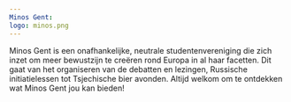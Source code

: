 ```yaml
---
Minos Gent:
logo: minos.png
---
```

Minos Gent is een onafhankelijke, neutrale studentenvereniging die zich inzet om meer bewustzijn te creëren rond Europa in al haar facetten. Dit gaat van het organiseren van de debatten en lezingen, Russische initiatielessen tot Tsjechische bier avonden. Altijd welkom om te ontdekken wat Minos Gent jou kan bieden!